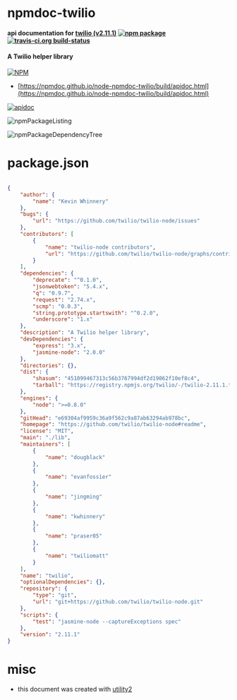 # npmdoc-twilio

#### api documentation for  [twilio (v2.11.1)](https://github.com/twilio/twilio-node#readme)  [![npm package](https://img.shields.io/npm/v/npmdoc-twilio.svg?style=flat-square)](https://www.npmjs.org/package/npmdoc-twilio) [![travis-ci.org build-status](https://api.travis-ci.org/npmdoc/node-npmdoc-twilio.svg)](https://travis-ci.org/npmdoc/node-npmdoc-twilio)

#### A Twilio helper library

[![NPM](https://nodei.co/npm/twilio.png?downloads=true&downloadRank=true&stars=true)](https://www.npmjs.com/package/twilio)

- [https://npmdoc.github.io/node-npmdoc-twilio/build/apidoc.html](https://npmdoc.github.io/node-npmdoc-twilio/build/apidoc.html)

[![apidoc](https://npmdoc.github.io/node-npmdoc-twilio/build/screenCapture.buildCi.browser.%252Ftmp%252Fbuild%252Fapidoc.html.png)](https://npmdoc.github.io/node-npmdoc-twilio/build/apidoc.html)

![npmPackageListing](https://npmdoc.github.io/node-npmdoc-twilio/build/screenCapture.npmPackageListing.svg)

![npmPackageDependencyTree](https://npmdoc.github.io/node-npmdoc-twilio/build/screenCapture.npmPackageDependencyTree.svg)



# package.json

```json

{
    "author": {
        "name": "Kevin Whinnery"
    },
    "bugs": {
        "url": "https://github.com/twilio/twilio-node/issues"
    },
    "contributors": [
        {
            "name": "twilio-node contributors",
            "url": "https://github.com/twilio/twilio-node/graphs/contributors"
        }
    ],
    "dependencies": {
        "deprecate": "^0.1.0",
        "jsonwebtoken": "5.4.x",
        "q": "0.9.7",
        "request": "2.74.x",
        "scmp": "0.0.3",
        "string.prototype.startswith": "^0.2.0",
        "underscore": "1.x"
    },
    "description": "A Twilio helper library",
    "devDependencies": {
        "express": "3.x",
        "jasmine-node": "2.0.0"
    },
    "directories": {},
    "dist": {
        "shasum": "451099467313c56b3767994df2d19062f10ef8c4",
        "tarball": "https://registry.npmjs.org/twilio/-/twilio-2.11.1.tgz"
    },
    "engines": {
        "node": ">=0.8.0"
    },
    "gitHead": "e69304af9959c36a9f562c9a87ab63294ab978bc",
    "homepage": "https://github.com/twilio/twilio-node#readme",
    "license": "MIT",
    "main": "./lib",
    "maintainers": [
        {
            "name": "dougblack"
        },
        {
            "name": "evanfossier"
        },
        {
            "name": "jingming"
        },
        {
            "name": "kwhinnery"
        },
        {
            "name": "praser05"
        },
        {
            "name": "twiliomatt"
        }
    ],
    "name": "twilio",
    "optionalDependencies": {},
    "repository": {
        "type": "git",
        "url": "git+https://github.com/twilio/twilio-node.git"
    },
    "scripts": {
        "test": "jasmine-node --captureExceptions spec"
    },
    "version": "2.11.1"
}
```



# misc
- this document was created with [utility2](https://github.com/kaizhu256/node-utility2)
